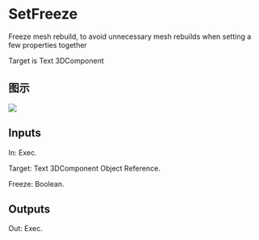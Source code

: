 # SetFreeze

Freeze mesh rebuild, to avoid unnecessary mesh rebuilds when setting a few properties together

Target is Text 3DComponent

## 图示

![]($-20221218-20351981.png)

## Inputs

In: Exec.

Target: Text 3DComponent Object Reference.

Freeze: Boolean.  

## Outputs

Out: Exec.

